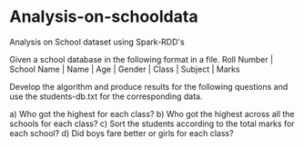 # Analysis-on-schooldata
Analysis on School dataset using Spark-RDD's

Given a school database in the following format in a file.
Roll Number | School Name | Name | Age | Gender | Class | Subject | Marks


Develop the algorithm and produce results for the following questions and use the
students-db.txt for the corresponding data.

a) Who got the highest for each class?
b) Who got the highest across all the schools for each class?
c) Sort the students according to the total marks for each school?
d) Did boys fare better or girls for each class?

